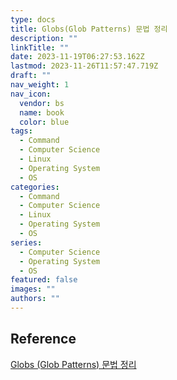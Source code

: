 ```yaml
---
type: docs
title: Globs(Glob Patterns) 문법 정리
description: ""
linkTitle: ""
date: 2023-11-19T06:27:53.162Z
lastmod: 2023-11-26T11:57:47.719Z
draft: ""
nav_weight: 1
nav_icon:
  vendor: bs
  name: book
  color: blue
tags:
  - Command
  - Computer Science
  - Linux
  - Operating System
  - OS
categories:
  - Command
  - Computer Science
  - Linux
  - Operating System
  - OS
series:
  - Computer Science
  - Operating System
  - OS
featured: false
images: ""
authors: ""
---
```


## Reference

[Globs (Glob Patterns) 문법 정리](https://www.daleseo.com/glob-patterns/)
